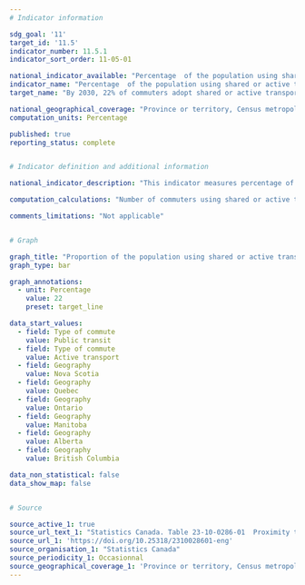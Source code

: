 ```yaml
---
# Indicator information

sdg_goal: '11'
target_id: '11.5'
indicator_number: 11.5.1
indicator_sort_order: 11-05-01

national_indicator_available: "Percentage  of the population using shared or active transportation for commuting"
indicator_name: "Percentage  of the population using shared or active transportation for commuting"
target_name: "By 2030, 22% of commuters adopt shared or active transportation"

national_geographical_coverage: "Province or territory, Census metropolitan area, Census metropolitan area part" 
computation_units: Percentage

published: true
reporting_status: complete


# Indicator definition and additional information

national_indicator_description: "This indicator measures percentage of commuters using shared or active transportation. Public transit includes bus, subway, elevated rail, light rail, streetcar, commuter train and passenger ferry. Active transport includes walking and cycling." 

computation_calculations: "Number of commuters using shared or active transportation divided by total number of commuters."

comments_limitations: "Not applicable"


# Graph

graph_title: "Proportion of the population using shared or active transportation for commuting"
graph_type: bar

graph_annotations:
  - unit: Percentage
    value: 22
    preset: target_line

data_start_values:
  - field: Type of commute
    value: Public transit
  - field: Type of commute
    value: Active transport
  - field: Geography
    value: Nova Scotia
  - field: Geography
    value: Quebec
  - field: Geography
    value: Ontario
  - field: Geography
    value: Manitoba
  - field: Geography
    value: Alberta
  - field: Geography
    value: British Columbia

data_non_statistical: false
data_show_map: false


# Source

source_active_1: true
source_url_text_1: "Statistics Canada. Table 23-10-0286-01  Proximity to Public Transportation in Canada's Metropolitan Cities, and related Commuting Data"
source_url_1: 'https://doi.org/10.25318/2310028601-eng'
source_organisation_1: "Statistics Canada"
source_periodicity_1: Occasionnal
source_geographical_coverage_1: 'Province or territory, Census metropolitan area, Census metropolitan area part'
---
```


